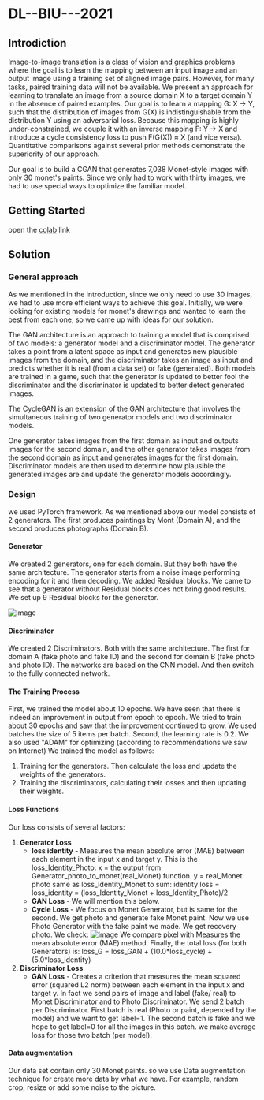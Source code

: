 # DL--BIU---2021

## Introdiction
Image-to-image translation is a class of vision and graphics problems where the goal is to learn the mapping between an input image and an output image using a training set of aligned image pairs. However, for many tasks, paired training data will not be available. We present an approach for learning to translate an image from a source domain X to a target domain Y in the absence of paired examples. Our goal is to learn a mapping G: X → Y, such that the distribution of images from G(X) is indistinguishable from the distribution Y using an adversarial loss. Because this mapping is highly under-constrained, we couple it with an inverse mapping F: Y → X and introduce a cycle consistency loss to push F(G(X)) ≈ X (and vice versa). Quantitative comparisons against several prior methods demonstrate the superiority of our approach.

Our goal is to build a CGAN that generates 7,038 Monet-style images with only 30 monet's paints. Since we only had to work with thirty images, we had to use special ways to optimize the familiar model.

## Getting Started
open the [colab](https://colab.research.google.com/drive/1vsGq3VUZJB3OOf2m5qeeyG45Nor22J7_#scrollTo=WoSotYff9nqG) link

## Solution
### General approach
As we mentioned in the introduction, since we only need to use 30 images, we had to use more efficient ways to achieve this goal.
Initially, we were looking for existing models for monet's drawings and wanted to learn the best from each one, so we came up with ideas for our solution.

The GAN architecture is an approach to training a model that is comprised of two models: a generator model and a discriminator model. The generator takes a point from a latent space as input and generates new plausible images from the domain, and the discriminator takes an image as input and predicts whether it is real (from a data set) or fake (generated). Both models are trained in a game, such that the generator is updated to better fool the discriminator and the discriminator is updated to better detect generated images.

The CycleGAN is an extension of the GAN architecture that involves the simultaneous training of two generator models and two discriminator models.

One generator takes images from the first domain as input and outputs images for the second domain, and the other generator takes images from the second domain as input and generates images for the first domain. Discriminator models are then used to determine how plausible the generated images are and update the generator models accordingly.

### Design
we used PyTorch framework.
As we mentioned above our model consists of 2 generators. The first produces paintings by Mont (Domain A), and the second produces photographs (Domain B).

#### Generator
We created 2 generators, one for each domain. But they both have the same architecture.
The generator starts from a noise image performing encoding for it and then decoding. We added Residual blocks.
We came to see that a generator without Residual blocks does not bring good results.
We set up 9 Residual blocks for the generator.

![image](https://user-images.githubusercontent.com/59120630/127920577-683f8502-8f95-4aae-89c7-b7accdf884da.png)

#### Discriminator
We created 2 Discriminators. Both with the same architecture.
The first for domain A (fake photo and fake ID) and the second for domain B (fake photo and photo ID).
The networks are based on the CNN model.
And then switch to the fully connected network.

#### The Training Process
First, we trained the model about 10 epochs. We have seen that there is indeed an improvement in output from epoch to epoch. We tried to train about 30 epochs and saw that the improvement continued to grow.
We used batches the size of 5 items per batch.
Second, the learning rate is 0.2. We also used "ADAM" for optimizing (according to recommendations we saw on Internet)
We trained the model as follows:

1. Training for the generators. Then calculate the loss and update the weights of the generators.
2. Training the discriminators, calculating their losses and then updating their weights.

#### Loss Functions
Our loss consists of several factors:
1. **Generator Loss**
   - **loss identity** - Measures the mean absolute error (MAE) between each element in the input x and target y. 
   This is the loss_Identity_Photo: 
   x = the output from Generator_photo_to_monet(real_Monet) function.
   y = real_Monet photo same as loss_Identity_Monet to sum: identity loss = loss_identity = (loss_Identity_Monet + loss_Identity_Photo)/2
   - **GAN Loss** - We will mention this below.
   - **Cycle Loss** - We focus on Monet Generator, but is same for the second. We get photo and generate fake Monet paint. Now we use Photo Generator with the fake paint we made. We get recovery photo. We check: 
   ![image](https://user-images.githubusercontent.com/59120630/127923950-8468cef4-43d7-47d5-9fbd-e8df48a1e051.png)
   We compare pixel with Measures  the  mean  absolute  error  (MAE) method.
   Finally, the total loss (for both Generators) is: loss_G = loss_GAN + (10.0\*loss_cycle) + (5.0\*loss_identity)
2. **Discriminator Loss**
   - **GAN Loss** - Creates a criterion that measures the mean squared error (squared L2 norm) between each element in the input x and target y.
    In fact we send pairs of image and label (fake/ real) to Monet Discriminator and to Photo Discriminator. We send 2 batch per Discriminator. First batch is real (Photo or paint, depended by the model) and we want to get label=1. The second batch is fake and we hope to get label=0 for all the images in this batch. we make average loss for those two batch (per model). 

#### Data augmentation
Our data set contain only 30 Monet paints. so we use Data augmentation technique for create more data by what we have. For example, random crop, resize or add some noise to the picture.
